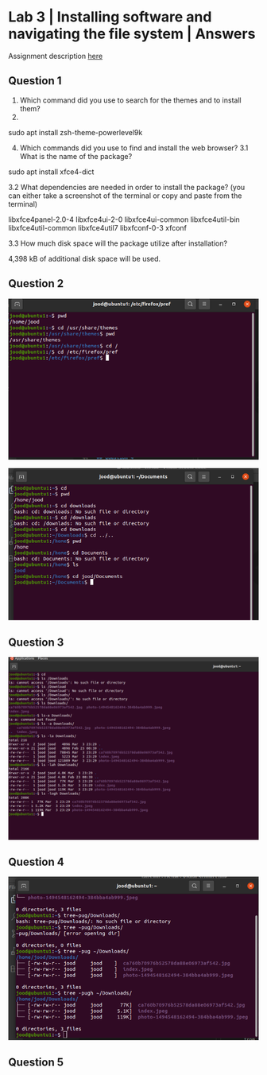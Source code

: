 # Lab 3 | Installing software and navigating the file system | Answers
Assignment description [here](https://raw.githubusercontent.com/ra559/cis106/main/labs/lab3.md)

## Question 1
1. Which command did you use to search for the themes and to install them? 
2. 

sudo apt install zsh-theme-powerlevel9k


4. Which commands did you use to find and install the web browser?
3.1 What is the name of the package? 

 sudo apt install xfce4-dict


3.2 What dependencies are needed in order to install the package? (you can either take a screenshot of the terminal or copy and paste from the terminal)

 libxfce4panel-2.0-4 libxfce4ui-2-0 libxfce4ui-common
  libxfce4util-bin libxfce4util-common libxfce4util7
  libxfconf-0-3 xfconf



3.3 How much disk space will the package utilize after installation?
 
 4,398 kB of additional disk space will be used.



## Question 2


   


![q2](../imgs/lab3q2.png)

![q22](../imgs//lab3q22.png)
## Question 3
![q3](../imgs/lab3q3.png)

## Question 4
![q4](../imgs/lab3q4.png)

## Question 5
